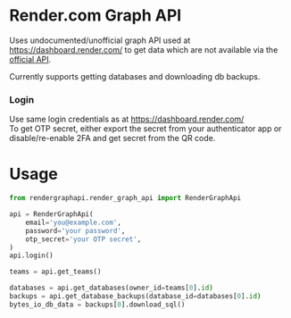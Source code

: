 # Render.com Graph API

Uses undocumented/unofficial graph API used at https://dashboard.render.com/ to get data which are not available via the [official API](https://render.com/docs/api).

Currently supports getting databases and downloading db backups.

### Login

Use same login credentials as at https://dashboard.render.com/  
To get OTP secret, either export the secret from your authenticator app or disable/re-enable 2FA and get secret from the QR code.

# Usage

```python
from rendergraphapi.render_graph_api import RenderGraphApi

api = RenderGraphApi(
    email='you@example.com',
    password='your password',
    otp_secret='your OTP secret',
)
api.login()

teams = api.get_teams()

databases = api.get_databases(owner_id=teams[0].id)
backups = api.get_database_backups(database_id=databases[0].id)
bytes_io_db_data = backups[0].download_sql()
```
